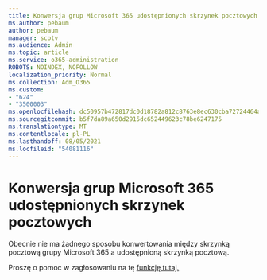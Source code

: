 ```yaml
---
title: Konwersja grup Microsoft 365 udostępnionych skrzynek pocztowych
ms.author: pebaum
author: pebaum
manager: scotv
ms.audience: Admin
ms.topic: article
ms.service: o365-administration
ROBOTS: NOINDEX, NOFOLLOW
localization_priority: Normal
ms.collection: Adm_O365
ms.custom:
- "624"
- "3500003"
ms.openlocfilehash: dc50957b472817dc0d18782a812c8763e8ec630cba72724464a920596abaf950
ms.sourcegitcommit: b5f7da89a650d2915dc652449623c78be6247175
ms.translationtype: MT
ms.contentlocale: pl-PL
ms.lasthandoff: 08/05/2021
ms.locfileid: "54081116"
---
```

# <a name="conversion-of-microsoft-365-group-and-shared-mailboxes"></a>Konwersja grup Microsoft 365 udostępnionych skrzynek pocztowych

Obecnie nie ma żadnego sposobu konwertowania między skrzynką pocztową grupy Microsoft 365 a udostępnioną skrzynką pocztową.

Proszę o pomoc w zagłosowaniu na tę [funkcję tutaj.](https://aka.ms/M365GroupToShared)
